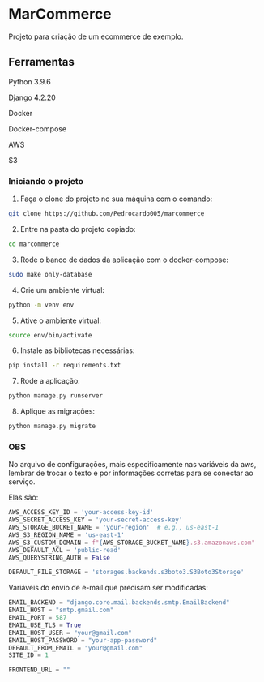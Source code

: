 # MarCommerce

Projeto para criação de um ecommerce de exemplo.

## Ferramentas

Python 3.9.6

Django 4.2.20

Docker

Docker-compose

AWS

S3

### Iniciando o projeto

1. Faça o clone do projeto no sua máquina com o comando:
```bash
git clone https://github.com/Pedrocardo005/marcommerce
```

2. Entre na pasta do projeto copiado:
```bash
cd marcommerce
```

3. Rode o banco de dados da aplicação com o docker-compose:
```bash
sudo make only-database
```

4. Crie um ambiente virtual:
```bash
python -m venv env
```

5. Ative o ambiente virtual:
```bash
source env/bin/activate
```

6. Instale as bibliotecas necessárias:
```bash
pip install -r requirements.txt
```

7. Rode a aplicação:
```bash
python manage.py runserver
```

8. Aplique as migrações:
```bash
python manage.py migrate
```

### OBS

No arquivo de configurações, mais especificamente nas variáveis da aws, lembrar de trocar o texto e por informações corretas para se conectar ao serviço.

Elas são:
```python
AWS_ACCESS_KEY_ID = 'your-access-key-id'
AWS_SECRET_ACCESS_KEY = 'your-secret-access-key'
AWS_STORAGE_BUCKET_NAME = 'your-region'  # e.g., us-east-1
AWS_S3_REGION_NAME = 'us-east-1'
AWS_S3_CUSTOM_DOMAIN = f"{AWS_STORAGE_BUCKET_NAME}.s3.amazonaws.com"
AWS_DEFAULT_ACL = 'public-read'
AWS_QUERYSTRING_AUTH = False

DEFAULT_FILE_STORAGE = 'storages.backends.s3boto3.S3Boto3Storage'
```

Variáveis do envio de e-mail que precisam ser modificadas:
```python
EMAIL_BACKEND = "django.core.mail.backends.smtp.EmailBackend"
EMAIL_HOST = "smtp.gmail.com"
EMAIL_PORT = 587
EMAIL_USE_TLS = True
EMAIL_HOST_USER = "your@gmail.com"
EMAIL_HOST_PASSWORD = "your-app-password"
DEFAULT_FROM_EMAIL = "your@gmail.com"
SITE_ID = 1

FRONTEND_URL = ""
```
